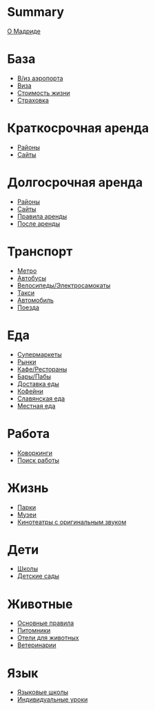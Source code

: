 # Summary

[О Мадриде](base/about.md)

# База
- [В/из аэропорта](base/airport.md)
- [Виза]()
- [Стоимость жизни](base/cost-of-living.md)
- [Страховка]()

# Краткосрочная аренда
- [Районы](rent/areas.md)
- [Сайты](rent/short-term.md)

# Долгосрочная аренда
- [Районы](rent/areas.md)
- [Сайты](rent/long-term.md)
- [Правила аренды](rent/long-term-rules.md)
- [После аренды](rent/long-term-after.md)

# Транспорт
- [Метро](transport/metro.md)
- [Автобусы]()
- [Велосипеды/Электросамокаты]()
- [Такси]()
- [Автомобиль]()
- [Поезда]()

# Еда
- [Супермаркеты]()
- [Рынки]()
- [Кафе/Рестораны]()
- [Бары/Пабы]()
- [Доставка еды]()
- [Кофейни]()
- [Славянская еда]()
- [Местная еда]()

# Работа
- [Коворкинги]()
- [Поиск работы]()

# Жизнь
- [Парки]()
- [Музеи]()
- [Кинотеатры с оригинальным звуком]()

# Дети
- [Школы]()
- [Детские сады]()

# Животные
- [Основные правила]()
- [Питомники]()
- [Отели для животных]()
- [Ветеринарии]()

# Язык
- [Языковые школы]()
- [Индивидуальные уроки]()
